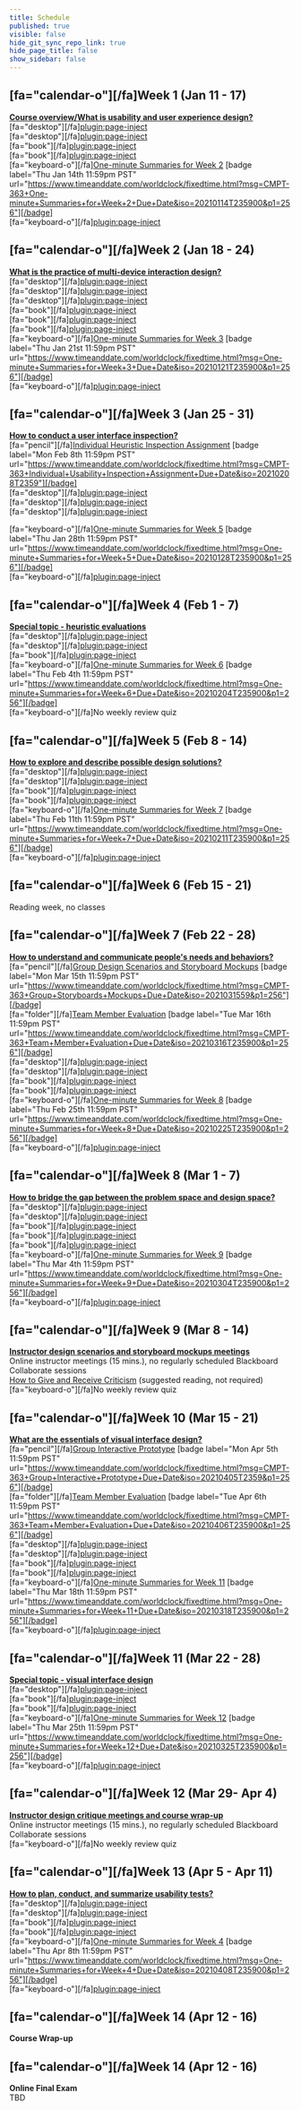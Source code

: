 ```yaml
---
title: Schedule
published: true
visible: false
hide_git_sync_repo_link: true
hide_page_title: false
show_sidebar: false
---
```


## [fa="calendar-o"][/fa]Week 1 (Jan 11 - 17)
**[Course overview/What is usability and user experience design?](https://canvas.sfu.ca/courses/56304/modules/items/1605299)**  
[fa="desktop"][/fa][plugin:page-inject](/211/online-sessions/week-01-1)  
[fa="desktop"][/fa][plugin:page-inject](/211/online-sessions/week-01-2)  
[fa="book"][/fa][plugin:page-inject](/211/weekly-readings/week-01-1?template=partials/embedlycardlinkonly)  
[fa="book"][/fa][plugin:page-inject](/211/weekly-readings/week-01-2?template=partials/embedlycardlinkonly)  
[fa="keyboard-o"][/fa][One-minute Summaries for Week 2](https://canvas.sfu.ca/courses/56304/assignments) [badge label="Thu Jan 14th 11:59pm PST" url="https://www.timeanddate.com/worldclock/fixedtime.html?msg=CMPT-363+One-minute+Summaries+for+Week+2+Due+Date&iso=20210114T235900&p1=256"][/badge]  
[fa="keyboard-o"][/fa][plugin:page-inject](/211/lms-assignments/weekly-review-quizzes/week-01)   

## [fa="calendar-o"][/fa]Week 2 (Jan 18 - 24)
**[What is the practice of multi-device interaction design?](https://canvas.sfu.ca/courses/56304/modules/items/1605300)**   
[fa="desktop"][/fa][plugin:page-inject](/211/online-sessions/week-02-1)  
[fa="desktop"][/fa][plugin:page-inject](/211/online-sessions/week-02-2)  
[fa="desktop"][/fa][plugin:page-inject](/211/online-sessions/week-02-3)  
[fa="book"][/fa][plugin:page-inject](/211/weekly-readings/week-02-1?template=partials/embedlycardlinkonly)  
[fa="book"][/fa][plugin:page-inject](/211/weekly-readings/week-02-2?template=partials/embedlycardlinkonly)  
[fa="book"][/fa][plugin:page-inject](/211/weekly-readings/week-02-3?template=partials/embedlycardlinkonly)  
[fa="keyboard-o"][/fa][One-minute Summaries for Week 3](https://canvas.sfu.ca/courses/56304/assignments) [badge label="Thu Jan 21st 11:59pm PST" url="https://www.timeanddate.com/worldclock/fixedtime.html?msg=One-minute+Summaries+for+Week+3+Due+Date&iso=20210121T235900&p1=256"][/badge]    
[fa="keyboard-o"][/fa][plugin:page-inject](/211/lms-assignments/weekly-review-quizzes/week-02)  

## [fa="calendar-o"][/fa]Week 3 (Jan 25 - 31)
**[How to conduct a user interface inspection?](https://canvas.sfu.ca/courses/56304/modules/items/1605303)**   
[fa="pencil"][/fa][Individual Heuristic Inspection Assignment](https://canvas.sfu.ca/courses/56304/assignments/553598) [badge label="Mon Feb 8th 11:59pm PST" url="https://www.timeanddate.com/worldclock/fixedtime.html?msg=CMPT-363+Individual+Usability+Inspection+Assignment+Due+Date&iso=20210208T2359"][/badge]  
[fa="desktop"][/fa][plugin:page-inject](/211/online-sessions/week-03-1)  
[fa="desktop"][/fa][plugin:page-inject](/211/online-sessions/week-03-2)  
[fa="desktop"][/fa][plugin:page-inject](/211/online-sessions/week-03-3)    


[fa="keyboard-o"][/fa][One-minute Summaries for Week 5](https://canvas.sfu.ca/courses/56304/assignments) [badge label="Thu Jan 28th 11:59pm PST" url="https://www.timeanddate.com/worldclock/fixedtime.html?msg=One-minute+Summaries+for+Week+5+Due+Date&iso=20210128T235900&p1=256"][/badge]   
[fa="keyboard-o"][/fa][plugin:page-inject](/211/lms-assignments/weekly-review-quizzes/week-03)  

## [fa="calendar-o"][/fa]Week 4 (Feb 1 - 7)
**[Special topic - heuristic evaluations](https://canvas.sfu.ca/courses/56304/modules/items/1605304)**   
[fa="desktop"][/fa][plugin:page-inject](/211/online-sessions/week-04-1)  
[fa="desktop"][/fa][plugin:page-inject](/211/online-sessions/week-04-2)  
[fa="book"][/fa][plugin:page-inject](/211/weekly-readings/week-04-1?template=partials/embedlycardlinkonly)   
[fa="keyboard-o"][/fa][One-minute Summaries for Week 6](https://canvas.sfu.ca/courses/56304/assignments) [badge label="Thu Feb 4th 11:59pm PST" url="https://www.timeanddate.com/worldclock/fixedtime.html?msg=One-minute+Summaries+for+Week+6+Due+Date&iso=20210204T235900&p1=256"][/badge]  
[fa="keyboard-o"][/fa]No weekly review quiz  

## [fa="calendar-o"][/fa]Week 5 (Feb 8 - 14)
**[How to explore and describe possible design solutions?](https://canvas.sfu.ca/courses/56304/modules/items/1605305)**   
[fa="desktop"][/fa][plugin:page-inject](/211/online-sessions/week-05-1)  
[fa="desktop"][/fa][plugin:page-inject](/211/online-sessions/week-05-2)  
[fa="book"][/fa][plugin:page-inject](/211/weekly-readings/week-05-1?template=partials/embedlycardlinkonly)  
[fa="book"][/fa][plugin:page-inject](/211/weekly-readings/week-05-2?template=partials/embedlycardlinkonly)  
[fa="keyboard-o"][/fa][One-minute Summaries for Week 7](https://canvas.sfu.ca/courses/56304/assignments) [badge label="Thu Feb 11th 11:59pm PST" url="https://www.timeanddate.com/worldclock/fixedtime.html?msg=One-minute+Summaries+for+Week+7+Due+Date&iso=20210211T235900&p1=256"][/badge]  
[fa="keyboard-o"][/fa][plugin:page-inject](/211/lms-assignments/weekly-review-quizzes/week-05)  

## [fa="calendar-o"][/fa]Week 6 (Feb 15 - 21)
Reading week, no classes

## [fa="calendar-o"][/fa]Week 7 (Feb 22 - 28)
**[How to understand and communicate people's needs and behaviors?](https://canvas.sfu.ca/courses/56304/modules/items/1605306)**  
[fa="pencil"][/fa][Group Design Scenarios and Storyboard Mockups](https://canvas.sfu.ca/courses/56304/assignments/504173) [badge label="Mon Mar 15th 11:59pm PST" url="https://www.timeanddate.com/worldclock/fixedtime.html?msg=CMPT-363+Group+Storyboards+Mockups+Due+Date&iso=2021031559&p1=256"][/badge]  
[fa="folder"][/fa][Team Member Evaluation](https://www.surveymonkey.ca/r/JCPFVQY) [badge label="Tue Mar 16th 11:59pm PST" url="https://www.timeanddate.com/worldclock/fixedtime.html?msg=CMPT-363+Team+Member+Evaluation+Due+Date&iso=20210316T235900&p1=256"][/badge]  
[fa="desktop"][/fa][plugin:page-inject](/211/online-sessions/week-07-1)  
[fa="desktop"][/fa][plugin:page-inject](/211/online-sessions/week-07-2)  
[fa="book"][/fa][plugin:page-inject](/211/weekly-readings/week-07-1?template=partials/embedlycardlinkonly)  
[fa="book"][/fa][plugin:page-inject](/211/weekly-readings/week-07-2?template=partials/embedlycardlinkonly)  
[fa="keyboard-o"][/fa][One-minute Summaries for Week 8](https://canvas.sfu.ca/courses/56304/assignments) [badge label="Thu Feb 25th 11:59pm PST" url="https://www.timeanddate.com/worldclock/fixedtime.html?msg=One-minute+Summaries+for+Week+8+Due+Date&iso=20210225T235900&p1=256"][/badge]  
[fa="keyboard-o"][/fa][plugin:page-inject](/211/lms-assignments/weekly-review-quizzes/week-07)  

## [fa="calendar-o"][/fa]Week 8 (Mar 1 - 7)
**[How to bridge the gap between the problem space and design space?](https://canvas.sfu.ca/courses/56304/modules/items/1605307)**  
[fa="desktop"][/fa][plugin:page-inject](/211/online-sessions/week-08-1)  
[fa="desktop"][/fa][plugin:page-inject](/211/online-sessions/week-08-2)  
[fa="book"][/fa][plugin:page-inject](/211/weekly-readings/week-08-1?template=partials/embedlycardlinkonly)  
[fa="book"][/fa][plugin:page-inject](/211/weekly-readings/week-08-2?template=partials/embedlycardlinkonly)  
[fa="book"][/fa][plugin:page-inject](/211/weekly-readings/week-08-3?template=partials/embedlycardlinkonly)  
[fa="keyboard-o"][/fa][One-minute Summaries for Week 9](https://canvas.sfu.ca/courses/56304/assignments) [badge label="Thu Mar 4th 11:59pm PST" url="https://www.timeanddate.com/worldclock/fixedtime.html?msg=One-minute+Summaries+for+Week+9+Due+Date&iso=20210304T235900&p1=256"][/badge]  
[fa="keyboard-o"][/fa][plugin:page-inject](/211/lms-assignments/weekly-review-quizzes/week-08)  

## [fa="calendar-o"][/fa]Week 9 (Mar 8 - 14)
**[Instructor design scenarios and storyboard mockups meetings](https://canvas.sfu.ca/courses/56304/modules/items/1605308)**  
Online instructor meetings (15 mins.), no regularly scheduled Blackboard Collaborate sessions  
<i class="fa fa-book" aria-hidden="true"></i> [How to Give and Receive Criticism](http://scottberkun.com/essays/35-how-to-give-and-receive-criticism/) (suggested reading, not required)  
[fa="keyboard-o"][/fa]No weekly review quiz  

## [fa="calendar-o"][/fa]Week 10 (Mar 15 - 21)
**[What are the essentials of visual interface design?](https://canvas.sfu.ca/courses/56304/modules/items/1605309)**  
[fa="pencil"][/fa][Group Interactive Prototype](https://canvas.sfu.ca/courses/56304/assignments/504174) [badge label="Mon Apr 5th 11:59pm PST" url="https://www.timeanddate.com/worldclock/fixedtime.html?msg=CMPT-363+Group+Interactive+Prototype+Due+Date&iso=20210405T2359&p1=256"][/badge]  
[fa="folder"][/fa][Team Member Evaluation](https://www.surveymonkey.ca/r/JQ5XWND) [badge label="Tue Apr 6th 11:59pm PST" url="https://www.timeanddate.com/worldclock/fixedtime.html?msg=CMPT-363+Team+Member+Evaluation+Due+Date&iso=20210406T235900&p1=256"][/badge]  
[fa="desktop"][/fa][plugin:page-inject](/211/online-sessions/week-10-1)  
[fa="desktop"][/fa][plugin:page-inject](/211/online-sessions/week-10-2)  
[fa="book"][/fa][plugin:page-inject](/211/weekly-readings/week-10-1?template=partials/embedlycardlinkonly)  
[fa="book"][/fa][plugin:page-inject](/211/weekly-readings/week-10-2?template=partials/embedlycardlinkonly)    
[fa="keyboard-o"][/fa][One-minute Summaries for Week 11](https://canvas.sfu.ca/courses/56304/assignments) [badge label="Thu Mar 18th 11:59pm PST" url="https://www.timeanddate.com/worldclock/fixedtime.html?msg=One-minute+Summaries+for+Week+11+Due+Date&iso=20210318T235900&p1=256"][/badge]  
[fa="keyboard-o"][/fa][plugin:page-inject](/211/lms-assignments/weekly-review-quizzes/week-10)

## [fa="calendar-o"][/fa]Week 11 (Mar 22 - 28)
**[Special topic - visual interface design](https://canvas.sfu.ca/courses/56304/modules/items/1605310)**   
[fa="desktop"][/fa][plugin:page-inject](/211/online-sessions/week-11-1)  
[fa="book"][/fa][plugin:page-inject](/211/weekly-readings/week-11-1?template=partials/embedlycardlinkonly)  
[fa="book"][/fa][plugin:page-inject](/211/weekly-readings/week-11-2?template=partials/embedlycardlinkonly)  
[fa="keyboard-o"][/fa][One-minute Summaries for Week 12](https://canvas.sfu.ca/courses/56304/assignments) [badge label="Thu Mar 25th 11:59pm PST" url="https://www.timeanddate.com/worldclock/fixedtime.html?msg=One-minute+Summaries+for+Week+12+Due+Date&iso=20210325T235900&p1=256"][/badge]  
[fa="keyboard-o"][/fa][plugin:page-inject](/211/lms-assignments/weekly-review-quizzes/week-11)

## [fa="calendar-o"][/fa]Week 12 (Mar 29- Apr 4)
**[Instructor design critique meetings and course wrap-up](https://canvas.sfu.ca/courses/56304/modules/items/1605311)**  
Online instructor meetings (15 mins.), no regularly scheduled Blackboard Collaborate sessions  
[fa="keyboard-o"][/fa]No weekly review quiz  

## [fa="calendar-o"][/fa]Week 13 (Apr 5 - Apr 11)
**[How to plan, conduct, and summarize usability tests?](https://canvas.sfu.ca/courses/56304/modules/items/1605302)**   
[fa="desktop"][/fa][plugin:page-inject](/211/online-sessions/week-13-1)  
[fa="desktop"][/fa][plugin:page-inject](/211/online-sessions/week-13-2)  
[fa="book"][/fa][plugin:page-inject](/211/weekly-readings/week-13-1?template=partials/embedlycardlinkonly)  
[fa="book"][/fa][plugin:page-inject](/211/weekly-readings/week-13-2?template=partials/embedlycardlinkonly)  
[fa="keyboard-o"][/fa][One-minute Summaries for Week 4](https://canvas.sfu.ca/courses/56304/assignments) [badge label="Thu Apr 8th 11:59pm PST" url="https://www.timeanddate.com/worldclock/fixedtime.html?msg=One-minute+Summaries+for+Week+4+Due+Date&iso=20210408T235900&p1=256"][/badge]    
[fa="keyboard-o"][/fa][plugin:page-inject](/211/lms-assignments/weekly-review-quizzes/week-13)  

## [fa="calendar-o"][/fa]Week 14 (Apr 12 - 16)  
**Course Wrap-up**    

## [fa="calendar-o"][/fa]Week 14 (Apr 12 - 16)  
**Online Final Exam**   
TBD
